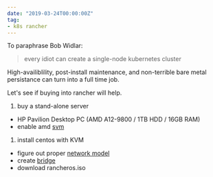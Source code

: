 ```yaml
---
date: "2019-03-24T00:00:00Z"
tag:
- k8s rancher
---
```


To paraphrase Bob Widlar:  
>every idiot can create a single-node kubernetes cluster

High-availiblility, post-install maintenance, and non-terrible bare metal persistance can turn into a full time job.

Let's see if buying into rancher will help.

1. buy a stand-alone server 
 * HP Pavilion Desktop PC (AMD A12-9800 / 1TB HDD / 16GB RAM)
 * enable amd [svm](https://www.qnap.com/en/how-to/faq/article/how-to-enable-intel-vtx-and-amd-svm/)
1. install centos with KVM
 * figure out proper [network model](https://www.cyberciti.biz/faq/installing-kvm-on-ubuntu-16-04-lts-server/)
 * create [bridge](https://www.itzgeek.com/how-tos/mini-howtos/create-a-network-bridge-on-centos-7-rhel-7.html)
 * download rancheros.iso

